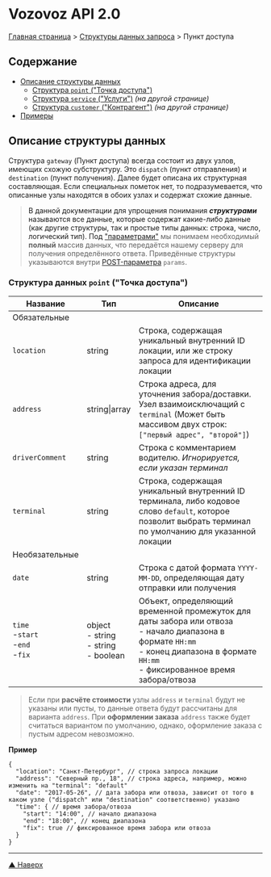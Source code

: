 # <a name="up"/>Vozovoz API 2.0

[Главная страница](/README.md) > [Структуры данных запроса](index.md) > Пункт доступа

## Содержание

* [Описание структуры данных](#struct)
    * [Структура `point` ("Точка доступа")](#point)
    * [Структура `service` ("Услуги")](service.md) _(на другой странице)_
    * [Структура `customer` ("Контрагент")](customer.md) _(на другой странице)_
* [Примеры](#example)


## <a name="struct"/>Описание структуры данных

Структура `gateway` (Пункт доступа) всегда состоит из двух узлов, имеющих схожую субструктуру. Это `dispatch`
(пункт отправления) и `destination` (пункт получения). Далее будет описана их структурная составляющая. Если
специальных пометок нет, то подразумевается, что описанные узлы находятся в обоих узлах и содержат схожие данные.

>В данной документации для упрощения понимания **_структурами_** называются все данные, которые содержат какие-либо данные
>(как другие структуры, так и простые типы данных: строка, число, логический тип).
>Под ["параметрами"](../params/index.md) мы понимаем необходимый **полный** массив данных, что передаётся нашему серверу
>для получения определённого ответа. Приведённые структуры указываются внутри [POST-параметра](../params/post.md) `params`.


### <a name="point"/>Структура данных `point` ("Точка доступа")

| Название      | Тип       | Описание |
| --------      | ---       | -------- |
| Обязательные
| `location`    | string    | Строка, содержащая уникальный внутренний ID локации, или же строку запроса для идентификации локации |
| `address`     | string&#124;array | Строка адреса, для уточнения забора/доставки. Узел взаимоисключащий с `terminal` (Может быть массивом двух строк: `["первый адрес", "второй"]`) |
| `driverComment` | string  | Строка с комментарием водителю. _Игнорируется, если указан терминал_ |
| `terminal`    | string    | Строка, содержащая уникальный внутренний ID терминала, либо кодовое слово `default`, которое позволит выбрать терминал по умолчанию для указанной локации |
| Необязательные
| `date`        | string    | Строка с датой формата `YYYY-MM-DD`, определяющая дату отправки или получения |
| `time`<br/>-`start`<br/>-`end`<br/>-`fix` | object<br/>- string<br/>- string<br/>- boolean | Объект, определяющий временной промежуток для даты забора или отвоза<br/>- начало диапазона в формате `HH:mm`<br/>- конец диапазона в формате `HH:mm`<br/>- фиксированное время забора/отвоза |

> Если при **расчёте стоимости** узлы `address` и `terminal` будут не указаны или пусты, то данные ответа будут рассчитаны для варианта `address`.
> При **оформлении заказа** `address` также будет считаться вариантом по умолчанию, однако, оформление заказа с пустым адресом невозможно.


**Пример**
```metadata json
{
  "location": "Санкт-Петербург", // строка запроса локации
  "address": "Северный пр., 18", // строка адреса, например, можно изменить на "terminal": "default"
  "date": "2017-05-26", // дата забора или отвоза, зависит от того в каком узле ("dispatch" или "destination" соответственно) указано
  "time": { // время забора/отвоза
    "start": "14:00", // начало диапазона
    "end": "18:00", // конец диапазона
    "fix": true // фиксированное время забора или отвоза
  }
}
```


***
[▲ Наверх](#up)